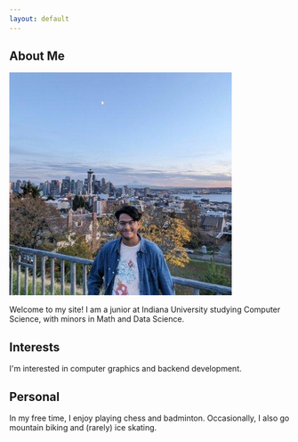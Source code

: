 ```yaml
---
layout: default
---
```


## About Me

<img class="profile-picture" src="mypic.jpg">

Welcome to my site! I am a junior at Indiana University studying Computer Science, with minors in Math and Data Science.

## Interests

I'm interested in computer graphics and backend development.

## Personal
In my free time, I enjoy playing chess and badminton. Occasionally, I also go mountain biking and (rarely) ice skating.

<!-- ## Publications

1. F.Bar, J.Doe: Effects of having a placeholder of a name
2. S.Holmes, J.Watson: Consequences of living with a sociopath in London

## Typography

This is a [link](http://google.com). Something *italics* and something **bold**.

Here is a table

Year | Award | Category
-----|-------|--------
2014 | Emmy  | Won Outstanding Lead Actor in a miniseries or a movie
2015 | BAFTA | Nominated for Best Leading Actor for Sherlock
2014 | Satellite | Won Best Actor miniseries or television film

Here is a horizontal rule

---

Here is a blockquote

> To a great mind, nothing is little

## References

* Foo Bar: Head of Department, Placeholder Names, Lorem
* John Doe: Associate Professor, Department of Computer Science, Ipsum
-->
